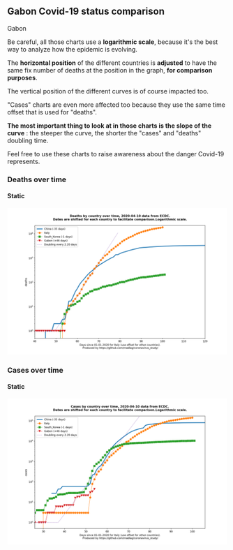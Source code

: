 ## Gabon Covid-19 status comparison 

Gabon



Be careful, all those charts use a **logarithmic scale**, because it's the best way to analyze how the epidemic is evolving.
 
The **horizontal position** of the different countries is **adjusted** to have the same fix number of deaths at the position in the graph, **for comparison purposes**.

The vertical position of the different curves is of course impacted too.

"Cases" charts are even more affected too because they use the same time offset that is used for "deaths".

**The most important thing to look at in those charts is the slope of the curve** : the steeper the curve, the shorter the "cases" and "deaths" doubling time.

Feel free to use these charts to raise awareness about the danger Covid-19 represents. 


 
### Deaths over time
 
#### Static
![Gabon covid-19 deaths static chart](https://raw.githubusercontent.com/madlag/coronavirus_study/master/notebooks/graphs/2020-04-10/countries/Gabon/2020-04-10_Gabon_deaths.png "Gabon covid-19 deaths static chart")   

 
### Cases over time
 
#### Static
![Gabon covid-19 cases static chart](https://raw.githubusercontent.com/madlag/coronavirus_study/master/notebooks/graphs/2020-04-10/countries/Gabon/2020-04-10_Gabon_cases.png "Gabon covid-19 cases static chart")   

